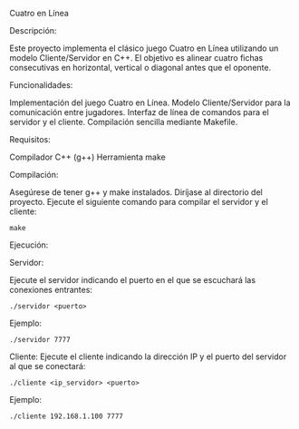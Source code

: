 Cuatro en Línea

Descripción:

Este proyecto implementa el clásico juego Cuatro en Línea utilizando un modelo Cliente/Servidor en C++. El objetivo es alinear cuatro fichas consecutivas en horizontal, vertical o diagonal antes que el oponente.

Funcionalidades:

Implementación del juego Cuatro en Línea.
    Modelo Cliente/Servidor para la comunicación entre jugadores.
    Interfaz de línea de comandos para el servidor y el cliente.
    Compilación sencilla mediante Makefile.

Requisitos:

Compilador C++ (g++)
    Herramienta make

Compilación:

 Asegúrese de tener g++ y make instalados.
 Diríjase al directorio del proyecto.
 Ejecute el siguiente comando para compilar el servidor y el cliente:


    make



Ejecución:

Servidor:

Ejecute el servidor indicando el puerto en el que se escuchará las conexiones entrantes:


    ./servidor <puerto>


Ejemplo:

    ./servidor 7777



Cliente:
Ejecute el cliente indicando la dirección IP y el puerto del servidor al que se conectará:


    ./cliente <ip_servidor> <puerto>


Ejemplo:

    ./cliente 192.168.1.100 7777


